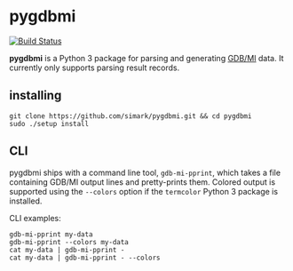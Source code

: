 pygdbmi
=======

[![Build Status](https://travis-ci.org/simark/pygdbmi.svg?branch=master)](https://travis-ci.org/simark/pygdbmi)

**pygdbmi** is a Python 3 package for parsing and generating
[GDB/MI](https://sourceware.org/gdb/onlinedocs/gdb/GDB_002fMI.html)
data. It currently only supports parsing result records.


installing
----------

    git clone https://github.com/simark/pygdbmi.git && cd pygdbmi
    sudo ./setup install


CLI
---

pygdbmi ships with a command line tool, `gdb-mi-pprint`, which takes
a file containing GDB/MI output lines and pretty-prints them. Colored
output is supported using the `--colors` option if the `termcolor`
Python 3 package is installed.

CLI examples:

    gdb-mi-pprint my-data
    gdb-mi-pprint --colors my-data
    cat my-data | gdb-mi-pprint -
    cat my-data | gdb-mi-pprint - --colors
